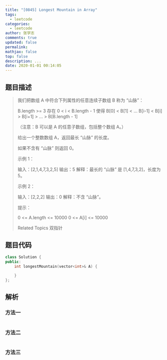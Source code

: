 ```yaml
---
title: "[0845] Longest Mountain in Array"
tags:
  - leetcode
categories:
  - leetcode
author: 张学志
comments: true
updated: false
permalink:
mathjax: false
top: false
description: ...
date: 2020-01-01 00:14:05
---
```


## 题目描述

> 我们把数组 A 中符合下列属性的任意连续子数组 B 称为 “山脉”： 
> 
> 
> B.length >= 3 
> 存在 0 < i < B.length - 1 使得 B[0] < B[1] < ... B[i-1] < B[i] > B[i+1] > ... > B[B.length - 1] 
> 
> 
> （注意：B 可以是 A 的任意子数组，包括整个数组 A。） 
> 
> 给出一个整数数组 A，返回最长 “山脉” 的长度。 
> 
> 如果不含有 “山脉” 则返回 0。 
> 
> 
> 
> 示例 1： 
> 
> 输入：[2,1,4,7,3,2,5]
> 输出：5
> 解释：最长的 “山脉” 是 [1,4,7,3,2]，长度为 5。
> 
> 
> 示例 2： 
> 
> 输入：[2,2,2]
> 输出：0
> 解释：不含 “山脉”。
> 
> 
> 
> 
> 提示： 
> 
> 
> 0 <= A.length <= 10000 
> 0 <= A[i] <= 10000 
> 
> Related Topics 双指针

## 题目代码

```cpp
class Solution {
public:
    int longestMountain(vector<int>& A) {
        
    }
};
```

## 解析

### 方法一

```cpp

```

### 方法二

```cpp

```

### 方法三

```cpp

```

